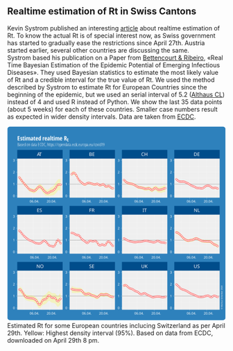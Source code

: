 <html>
  <head>
    <title>Realtime estimation of Rt</title>
    <meta charset="utf-8" />
    <meta http-equiv="expires" content="0">
  <style>
 /* FONTS */
 @import url("https://fonts.googleapis.com/css?family=Open+Sans+Condensed:300,700");
</style>
  </head>
  <body>
    <h2>Realtime estimation of Rt in Swiss Cantons</h2>
    <div style="margin-bottom:1em;">Kevin Systrom published an interesting <a href="http://systrom.com/blog/the-metric-we-need-to-manage-covid-19/" target="_blank">article</a> about realtime estimation of Rt. To know the actual Rt is of special interest now, as Swiss government has started to gradually ease the restrictions since April 27th. Austria started earlier, several other countries are discussing the same.<br/>Systrom based his publication on a Paper from <a href="https://journals.plos.org/plosone/article?id=10.1371/journal.pone.0002185" target="_blank">Bettencourt & Ribeiro</a>, «Real Time Bayesian Estimation of the Epidemic Potential of Emerging Infectious Diseases». They used Bayesian statistics to estimate the most likely value of Rt and a credible interval for the true value of Rt. We used the method described by Systrom to estimate Rt for European Countries since the beginning of the epidemic, but we used an serial interval of 5.2 (<a href="https://ispmbern.github.io/covid-19/swiss-epidemic-model/" target="_blank">Althaus CL</a>) instead of 4 and used R instead of Python. We show the last 35 data points (about 5 weeks) for each of these countries. Smaller case numbers result as expected in wider density intervals. Data are taken from <a href="https://opendata.ecdc.europa.eu/covid19/casedistribution/csv">ECDC</a>.</div>
    <div><img src="/images/estim_eu_2904.svg" style="max-height:800px;"></div>
    <div style="font-size:1em;style:italic;">Estimated Rt for some European countries inclucing Switzerland as per April 29th. Yellow: Highest density interval (95%). Based on data from ECDC, downloaded on April 29th 8 pm.</div>
